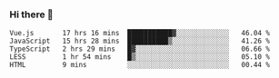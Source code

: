 ### Hi there 👋

<!--
**xin-code/Xin-code** is a ✨ _special_ ✨ repository because its `README.md` (this file) appears on your GitHub profile.

Here are some ideas to get you started:
<!--START_SECTION:waka-->
```text
Vue.js       17 hrs 16 mins  ███████████▓░░░░░░░░░░░░░   46.04 % 
JavaScript   15 hrs 28 mins  ██████████▒░░░░░░░░░░░░░░   41.26 % 
TypeScript   2 hrs 29 mins   █▓░░░░░░░░░░░░░░░░░░░░░░░   06.66 % 
LESS         1 hr 54 mins    █▒░░░░░░░░░░░░░░░░░░░░░░░   05.10 % 
HTML         9 mins          ░░░░░░░░░░░░░░░░░░░░░░░░░   00.44 % 
```
<!--END_SECTION:waka-->
